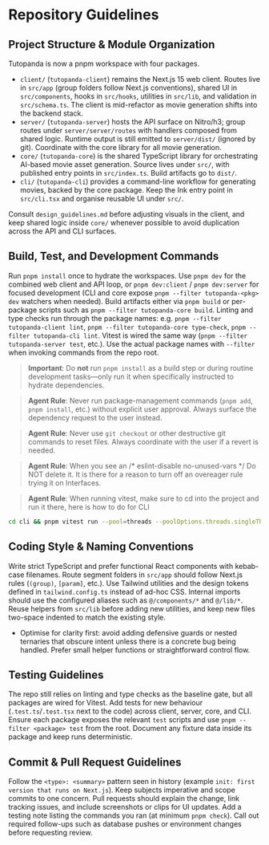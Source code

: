 # Repository Guidelines

## Project Structure & Module Organization
Tutopanda is now a pnpm workspace with four packages.
- `client/` (`tutopanda-client`) remains the Next.js 15 web client. Routes live in `src/app` (group folders follow Next.js conventions), shared UI in `src/components`, hooks in `src/hooks`, utilities in `src/lib`, and validation in `src/schema.ts`. The client is mid-refactor as movie generation shifts into the backend stack.
- `server/` (`tutopanda-server`) hosts the API surface on Nitro/h3; group routes under `server/server/routes` with handlers composed from shared logic. Runtime output is still emitted to `server/dist/` (ignored by git). Coordinate with the core library for all movie generation.
- `core/` (`tutopanda-core`) is the shared TypeScript library for orchestrating AI-based movie asset generation. Source lives under `src/`, with published entry points in `src/index.ts`. Build artifacts go to `dist/`.
- `cli/` (`tutopanda-cli`) provides a command-line workflow for generating movies, backed by the core package. Keep the Ink entry point in `src/cli.tsx` and organise reusable UI under `src/`.

Consult `design_guidelines.md` before adjusting visuals in the client, and keep shared logic inside `core/` whenever possible to avoid duplication across the API and CLI surfaces.

## Build, Test, and Development Commands
Run `pnpm install` once to hydrate the workspaces. Use `pnpm dev` for the combined web client and API loop, or `pnpm dev:client` / `pnpm dev:server` for focused development (CLI and core expose `pnpm --filter tutopanda-<pkg> dev` watchers when needed). Build artifacts either via `pnpm build` or per-package scripts such as `pnpm --filter tutopanda-core build`. Linting and type checks run through the package names: e.g. `pnpm --filter tutopanda-client lint`, `pnpm --filter tutopanda-core type-check`, `pnpm --filter tutopanda-cli lint`. Vitest is wired the same way (`pnpm --filter tutopanda-server test`, etc.). Use the actual package names with `--filter` when invoking commands from the repo root.

> **Important**: Do **not** run `pnpm install` as a build step or during routine development tasks—only run it when specifically instructed to hydrate dependencies.

> **Agent Rule**: Never run package-management commands (`pnpm add`, `pnpm install`, etc.) without explicit user approval. Always surface the dependency request to the user instead.

> **Agent Rule**: Never use `git checkout` or other destructive git commands to reset files. Always coordinate with the user if a revert is needed.

> **Agent Rule**: When you see an /* eslint-disable no-unused-vars */ Do NOT delete it. It is there for a reason to turn off an overeager rule trying it on Interfaces.

> **Agent Rule**: When running vitest, make sure to cd into the project and run it there, here is how to do for CLI
```bash
cd cli && pnpm vitest run --pool=threads --poolOptions.threads.singleThread
```

## Coding Style & Naming Conventions
Write strict TypeScript and prefer functional React components with kebab-case filenames. Route segment folders in `src/app` should follow Next.js rules (`(group)`, `[param]`, etc.). Use Tailwind utilities and the design tokens defined in `tailwind.config.ts` instead of ad-hoc CSS. Internal imports should use the configured aliases such as `@/components/*` and `@/lib/*`. Reuse helpers from `src/lib` before adding new utilities, and keep new files two-space indented to match the existing style.

- Optimise for clarity first: avoid adding defensive guards or nested ternaries that obscure intent unless there is a concrete bug being handled. Prefer small helper functions or straightforward control flow.

## Testing Guidelines
The repo still relies on linting and type checks as the baseline gate, but all packages are wired for Vitest. Add tests for new behaviour (`.test.ts`/`.test.tsx` next to the code) across client, server, core, and CLI. Ensure each package exposes the relevant `test` scripts and use `pnpm --filter <package> test` from the root. Document any fixture data inside its package and keep runs deterministic.

## Commit & Pull Request Guidelines
Follow the `<type>: <summary>` pattern seen in history (example `init: first version that runs on Next.js`). Keep subjects imperative and scope commits to one concern. Pull requests should explain the change, link tracking issues, and include screenshots or clips for UI updates. Add a testing note listing the commands you ran (at minimum `pnpm check`). Call out required follow-ups such as database pushes or environment changes before requesting review.
